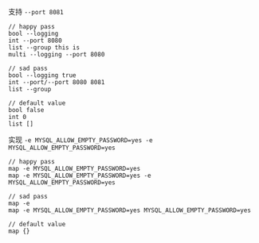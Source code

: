 支持 `--port 8081`

```
// happy pass
bool --logging
int --port 8080
list --group this is
multi --logging --port 8080

// sad pass
bool --logging true
int --port/--port 8080 8081
list --group

// default value
bool false
int 0
list []
```

实现 `-e MYSQL_ALLOW_EMPTY_PASSWORD=yes -e MYSQL_ALLOW_EMPTY_PASSWORD=yes`

```
// happy pass
map -e MYSQL_ALLOW_EMPTY_PASSWORD=yes
map -e MYSQL_ALLOW_EMPTY_PASSWORD=yes -e MYSQL_ALLOW_EMPTY_PASSWORD=yes

// sad pass
map -e
map -e MYSQL_ALLOW_EMPTY_PASSWORD=yes MYSQL_ALLOW_EMPTY_PASSWORD=yes

// default value
map {}
```